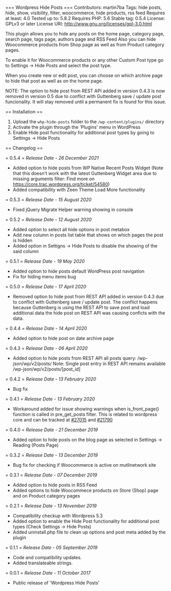 === Wordpress Hide Posts ===
Contributors: martin7ba
Tags: hide posts, hide, show, visibility, filter, woocommerce, hide products, rss feed
Requires at least: 4.0
Tested up to: 5.8.2
Requires PHP: 5.6
Stable tag: 0.5.4
License: GPLv3 or later
License URI: http://www.gnu.org/licenses/gpl-3.0.html

This plugin allows you to hide any posts on the home page, category page, search page, tags page, authors page and RSS Feed
Also you can hide Woocommerce products from Shop page as well as from Product category pages.

To enable it for Woocommerce products or any other Custom Post type go to Settings -> Hide Posts and select the post type.

When you create new or edit post, you can choose on which archive page to hide that post as well as on the home page.

NOTE: The option to hide post from REST API added in version 0.4.3 is now removed in version 0.5 due to conflict with Guttenberg save / update post funcionality.
It will stay removed until a permanent fix is found for this issue.

== Installation ==

1. Upload the `whp-hide-posts` folder to the `/wp-content/plugins/` directory
2. Activate the plugin through the 'Plugins' menu in WordPress
3. Enable Hide post functionality for additional post types by going to Settings -> Hide Posts

== Changelog ==

= 0.5.4 =
_Release Date - 26 December 2021_

- Added option to hide posts from WP Native Recent Posts Widget
  (Note that this doesn't work with the latest Guttenberg Widget area due to missing arguments filter: Find more on https://core.trac.wordpress.org/ticket/54580)
- Added compatibility with Zeen Theme Load More functionality

= 0.5.3 =
_Release Date - 15 August 2020_

- Fixed jQuery Migrate Helper warning showing in console

= 0.5.2 =
_Release Date - 12 August 2020_

- Added option to select all hide options in post metabox
- Add new column in posts list table that shows on which pages the post is hidden
- Added option in Settigns -> Hide Posts to disable the showing of the said column

= 0.5.1 =
_Release Date - 19 May 2020_

- Added option to hide posts default WordPress post navigation
- Fix for hiding menu items bug

= 0.5.0 =
_Release Date - 17 April 2020_

- Removed option to hide post from REST API added in version 0.4.3 due to conflict with Guttenberg save / update post.
  The conflict happens because Guttenberg is using the REST API to save post and load additional data the hide post on REST API was causing conficts with the data.

= 0.4.4 =
_Release Date - 14 April 2020_

- Added option to hide post on date archive page

= 0.4.3 =
_Release Date - 06 April 2020_

- Added option to hide posts from REST API all posts query: /wp-json/wp/v2/posts/
  Note: Single post entry in REST API remains available /wp-json/wp/v2/posts/[post_id]

= 0.4.2 =
_Release Date - 13 February 2020_

- Bug fix

= 0.4.1 =
_Release Date - 13 February 2020_

- Workaround added for issue showing warnings when is_front_page() function is called in pre_get_posts filter. This is related to wordpress core and can be tracked at [#27015](https://core.trac.wordpress.org/ticket/27015) and [#21790](https://core.trac.wordpress.org/ticket/21790)

= 0.4.0 =
_Release Date - 21 December 2019_

- Added option to hide posts on the blog page as selected in Settings -> Reading (Posts Page)

= 0.3.2 =
_Release Date - 13 December 2019_

- Bug fix for checking if Woocommerce is active on mutlinetwork site

= 0.3.1 =
_Release Date - 07 December 2019_

- Added option to hide posts in RSS Feed
- Added options to hide Woocommece products on Store (Shop) page and on Product category pages

= 0.2.1 =
_Release Date - 13 November 2019_

- Compatibility checkup with Wordpress 5.3
- Added option to enable the Hide Post functionality for additional post types (Check Settings -> Hide Posts)
- Added uninstall.php file to clean up options and post meta added by the plugin

= 0.1.1 =
_Release Date - 05 September 2019_

- Code and compatibility updates.
- Added translateable strings.

= 0.0.1 =
_Release Date - 11 October 2017_

- Public release of 'Wordpress Hide Posts'
